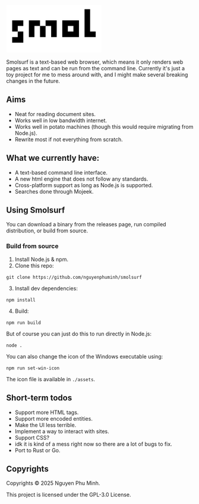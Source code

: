 ![](./assets//icon-thin.png)

Smolsurf is a text-based web browser, which means it only renders web pages as text and can be run from the command line. Currently it's just a toy project for me to mess around with, and I might make several breaking changes in the future.

## Aims

* Neat for reading document sites.
* Works well in low bandwidth internet.
* Works well in potato machines (though this would require migrating from Node.js).
* Rewrite most if not everything from scratch.

## What we currently have:

* A text-based command line interface.
* A new html engine that does not follow any standards.
* Cross-platform support as long as Node.js is supported.
* Searches done through Mojeek.

## Using Smolsurf

You can download a binary from the releases page, run compiled distribution, or build from source.

### Build from source

1. Install Node.js & npm.
2. Clone this repo:
```
git clone https://github.com/nguyenphuminh/smolsurf
```
3. Install dev dependencies:
```
npm install
```
4. Build:
```
npm run build
```

But of course you can just do this to run directly in Node.js:
```
node .
```

You can also change the icon of the Windows executable using:
```
npm run set-win-icon
```

The icon file is available in `./assets`.


## Short-term todos

* Support more HTML tags.
* Support more encoded entities.
* Make the UI less terrible.
* Implement a way to interact with sites.
* Support CSS?
* idk it is kind of a mess right now so there are a lot of bugs to fix.
* Port to Rust or Go.

## Copyrights

Copyrights © 2025 Nguyen Phu Minh.

This project is licensed under the GPL-3.0 License.
